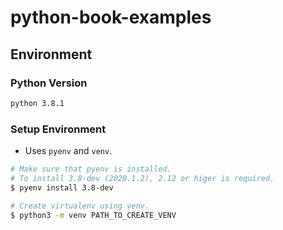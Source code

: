 # python-book-examples

## Environment
### Python Version
```bash
python 3.8.1
```

### Setup Environment
- Uses `pyenv` and `venv`.
```bash
# Make sure that pyenv is installed.
# To install 3.8-dev (2020.1.2), 2.12 or higer is required.
$ pyenv install 3.8-dev

# Create virtualenv using venv.
$ python3 -m venv PATH_TO_CREATE_VENV
```
